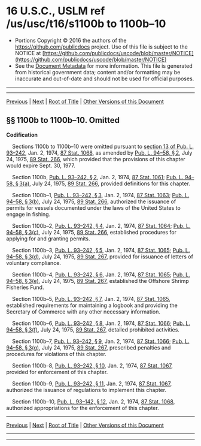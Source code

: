 ---
---

# 16 U.S.C., USLM ref /us/usc/t16/s1100b to 1100b–10

* Portions Copyright © 2016 the authors of the https://github.com/publicdocs project.
  Use of this file is subject to the NOTICE at [https://github.com/publicdocs/uscode/blob/master/NOTICE](https://github.com/publicdocs/uscode/blob/master/NOTICE)
* See the [Document Metadata](././../../../..//README.md) for more information.
  This file is generated from historical government data; content and/or formatting may be inaccurate and out-of-date and should not be used for official purposes.

----------
----------

[Previous](./../../../..//us/usc/t16/ch21C/m__us_usc_t16_ch21C.md) | [Next](./../../../..//us/usc/t16/ch22/m__us_usc_t16_ch22.md) | [Root of Title](./../../../../) | [Other Versions of this Document](https://publicdocs.github.io/go/links?ns=uslm&ref=%2Fus%2Fusc%2Ft16%2Fs1100b+to+1100b%E2%80%9310)

## §§ 1100b to 1100b–10. Omitted

 __Codification__ 

    Sections 1100b to 1100b–10 were omitted pursuant to [section 13 of Pub. L. 93–242][/us/pl/93/242/s13], Jan. 2, 1974, [87 Stat. 1068][/us/stat/87/1068], as amended by [Pub. L. 94–58, § 2][/us/pl/94/58/s2], July 24, 1975, [89 Stat. 266][/us/stat/89/266], which provided that the provisions of this chapter would expire Sept. 30, 1977.

    Section 1100b, [Pub. L. 93–242, § 2][/us/pl/93/242/s2], Jan. 2, 1974, [87 Stat. 1061][/us/stat/87/1061]; [Pub. L. 94–58, § 3(a)][/us/pl/94/58/s3/a], July 24, 1975, [89 Stat. 266][/us/stat/89/266], provided definitions for this chapter.

    Section 1100b–1, [Pub. L. 93–242, § 3][/us/pl/93/242/s3], Jan. 2, 1974, [87 Stat. 1063][/us/stat/87/1063]; [Pub. L. 94–58, § 3(b)][/us/pl/94/58/s3/b], July 24, 1975, [89 Stat. 266][/us/stat/89/266], authorized the issuance of permits for vessels documented under the laws of the United States to engage in fishing.

    Section 1100b–2, [Pub. L. 93–242, § 4][/us/pl/93/242/s4], Jan. 2, 1974, [87 Stat. 1064][/us/stat/87/1064]; [Pub. L. 94–58, § 3(c)][/us/pl/94/58/s3/c], July 24, 1975, [89 Stat. 266][/us/stat/89/266], established procedures for applying for and granting permits.

    Section 1100b–3, [Pub. L. 93–242, § 5][/us/pl/93/242/s5], Jan. 2, 1974, [87 Stat. 1065][/us/stat/87/1065]; [Pub. L. 94–58, § 3(d)][/us/pl/94/58/s3/d], July 24, 1975, [89 Stat. 267][/us/stat/89/267], provided for issuance of letters of voluntary compliance.

    Section 1100b–4, [Pub. L. 93–242, § 6][/us/pl/93/242/s6], Jan. 2, 1974, [87 Stat. 1065][/us/stat/87/1065]; [Pub. L. 94–58, § 3(e)][/us/pl/94/58/s3/e], July 24, 1975, [89 Stat. 267][/us/stat/89/267], established the Offshore Shrimp Fisheries Fund.

    Section 1100b–5, [Pub. L. 93–242, § 7][/us/pl/93/242/s7], Jan. 2, 1974, [87 Stat. 1065][/us/stat/87/1065], established requirements for maintaining a logbook and providing the Secretary of Commerce with any other necessary information.

    Section 1100b–6, [Pub. L. 93–242, § 8][/us/pl/93/242/s8], Jan. 2, 1974, [87 Stat. 1066][/us/stat/87/1066]; [Pub. L. 94–58, § 3(f)][/us/pl/94/58/s3/f], July 24, 1975, [89 Stat. 267][/us/stat/89/267], detailed prohibited activities.

    Section 1100b–7, [Pub. L. 93–242, § 9][/us/pl/93/242/s9], Jan. 2, 1974, [87 Stat. 1066][/us/stat/87/1066]; [Pub. L. 94–58, § 3(g)][/us/pl/94/58/s3/g], July 24, 1975, [89 Stat. 267][/us/stat/89/267], prescribed penalties and procedures for violations of this chapter.

    Section 1100b–8, [Pub. L. 93–242, § 10][/us/pl/93/242/s10], Jan. 2, 1974, [87 Stat. 1067][/us/stat/87/1067], provided for enforcement of this chapter.

    Section 1100b–9, [Pub. L. 93–242, § 11][/us/pl/93/242/s11], Jan. 2, 1974, [87 Stat. 1067][/us/stat/87/1067], authorized the issuance of regulations to implement this chapter.

    Section 1100b–10, [Pub. L. 93–142, § 12][/us/pl/93/142/s12], Jan. 2, 1974, [87 Stat. 1068][/us/stat/87/1068], authorized appropriations for the enforcement of this chapter.

----------

[Previous](./../../../..//us/usc/t16/ch21C/m__us_usc_t16_ch21C.md) | [Next](./../../../..//us/usc/t16/ch22/m__us_usc_t16_ch22.md) | [Root of Title](./../../../../) | [Other Versions of this Document](https://publicdocs.github.io/go/links?ns=uslm&ref=%2Fus%2Fusc%2Ft16%2Fs1100b+to+1100b%E2%80%9310)

----------
----------

[/us/pl/93/242/s13]: https://publicdocs.github.io/go/links?ns=uslm&ref=%2Fus%2Fpl%2F93%2F242%2Fs13
[/us/stat/87/1068]: https://publicdocs.github.io/go/links?ns=uslm&ref=%2Fus%2Fstat%2F87%2F1068
[/us/pl/94/58/s2]: https://publicdocs.github.io/go/links?ns=uslm&ref=%2Fus%2Fpl%2F94%2F58%2Fs2
[/us/stat/89/266]: https://publicdocs.github.io/go/links?ns=uslm&ref=%2Fus%2Fstat%2F89%2F266
[/us/pl/93/242/s2]: https://publicdocs.github.io/go/links?ns=uslm&ref=%2Fus%2Fpl%2F93%2F242%2Fs2
[/us/stat/87/1061]: https://publicdocs.github.io/go/links?ns=uslm&ref=%2Fus%2Fstat%2F87%2F1061
[/us/pl/94/58/s3/a]: https://publicdocs.github.io/go/links?ns=uslm&ref=%2Fus%2Fpl%2F94%2F58%2Fs3%2Fa
[/us/stat/89/266]: https://publicdocs.github.io/go/links?ns=uslm&ref=%2Fus%2Fstat%2F89%2F266
[/us/pl/93/242/s3]: https://publicdocs.github.io/go/links?ns=uslm&ref=%2Fus%2Fpl%2F93%2F242%2Fs3
[/us/stat/87/1063]: https://publicdocs.github.io/go/links?ns=uslm&ref=%2Fus%2Fstat%2F87%2F1063
[/us/pl/94/58/s3/b]: https://publicdocs.github.io/go/links?ns=uslm&ref=%2Fus%2Fpl%2F94%2F58%2Fs3%2Fb
[/us/stat/89/266]: https://publicdocs.github.io/go/links?ns=uslm&ref=%2Fus%2Fstat%2F89%2F266
[/us/pl/93/242/s4]: https://publicdocs.github.io/go/links?ns=uslm&ref=%2Fus%2Fpl%2F93%2F242%2Fs4
[/us/stat/87/1064]: https://publicdocs.github.io/go/links?ns=uslm&ref=%2Fus%2Fstat%2F87%2F1064
[/us/pl/94/58/s3/c]: https://publicdocs.github.io/go/links?ns=uslm&ref=%2Fus%2Fpl%2F94%2F58%2Fs3%2Fc
[/us/stat/89/266]: https://publicdocs.github.io/go/links?ns=uslm&ref=%2Fus%2Fstat%2F89%2F266
[/us/pl/93/242/s5]: https://publicdocs.github.io/go/links?ns=uslm&ref=%2Fus%2Fpl%2F93%2F242%2Fs5
[/us/stat/87/1065]: https://publicdocs.github.io/go/links?ns=uslm&ref=%2Fus%2Fstat%2F87%2F1065
[/us/pl/94/58/s3/d]: https://publicdocs.github.io/go/links?ns=uslm&ref=%2Fus%2Fpl%2F94%2F58%2Fs3%2Fd
[/us/stat/89/267]: https://publicdocs.github.io/go/links?ns=uslm&ref=%2Fus%2Fstat%2F89%2F267
[/us/pl/93/242/s6]: https://publicdocs.github.io/go/links?ns=uslm&ref=%2Fus%2Fpl%2F93%2F242%2Fs6
[/us/stat/87/1065]: https://publicdocs.github.io/go/links?ns=uslm&ref=%2Fus%2Fstat%2F87%2F1065
[/us/pl/94/58/s3/e]: https://publicdocs.github.io/go/links?ns=uslm&ref=%2Fus%2Fpl%2F94%2F58%2Fs3%2Fe
[/us/stat/89/267]: https://publicdocs.github.io/go/links?ns=uslm&ref=%2Fus%2Fstat%2F89%2F267
[/us/pl/93/242/s7]: https://publicdocs.github.io/go/links?ns=uslm&ref=%2Fus%2Fpl%2F93%2F242%2Fs7
[/us/stat/87/1065]: https://publicdocs.github.io/go/links?ns=uslm&ref=%2Fus%2Fstat%2F87%2F1065
[/us/pl/93/242/s8]: https://publicdocs.github.io/go/links?ns=uslm&ref=%2Fus%2Fpl%2F93%2F242%2Fs8
[/us/stat/87/1066]: https://publicdocs.github.io/go/links?ns=uslm&ref=%2Fus%2Fstat%2F87%2F1066
[/us/pl/94/58/s3/f]: https://publicdocs.github.io/go/links?ns=uslm&ref=%2Fus%2Fpl%2F94%2F58%2Fs3%2Ff
[/us/stat/89/267]: https://publicdocs.github.io/go/links?ns=uslm&ref=%2Fus%2Fstat%2F89%2F267
[/us/pl/93/242/s9]: https://publicdocs.github.io/go/links?ns=uslm&ref=%2Fus%2Fpl%2F93%2F242%2Fs9
[/us/stat/87/1066]: https://publicdocs.github.io/go/links?ns=uslm&ref=%2Fus%2Fstat%2F87%2F1066
[/us/pl/94/58/s3/g]: https://publicdocs.github.io/go/links?ns=uslm&ref=%2Fus%2Fpl%2F94%2F58%2Fs3%2Fg
[/us/stat/89/267]: https://publicdocs.github.io/go/links?ns=uslm&ref=%2Fus%2Fstat%2F89%2F267
[/us/pl/93/242/s10]: https://publicdocs.github.io/go/links?ns=uslm&ref=%2Fus%2Fpl%2F93%2F242%2Fs10
[/us/stat/87/1067]: https://publicdocs.github.io/go/links?ns=uslm&ref=%2Fus%2Fstat%2F87%2F1067
[/us/pl/93/242/s11]: https://publicdocs.github.io/go/links?ns=uslm&ref=%2Fus%2Fpl%2F93%2F242%2Fs11
[/us/stat/87/1067]: https://publicdocs.github.io/go/links?ns=uslm&ref=%2Fus%2Fstat%2F87%2F1067
[/us/pl/93/142/s12]: https://publicdocs.github.io/go/links?ns=uslm&ref=%2Fus%2Fpl%2F93%2F142%2Fs12
[/us/stat/87/1068]: https://publicdocs.github.io/go/links?ns=uslm&ref=%2Fus%2Fstat%2F87%2F1068


